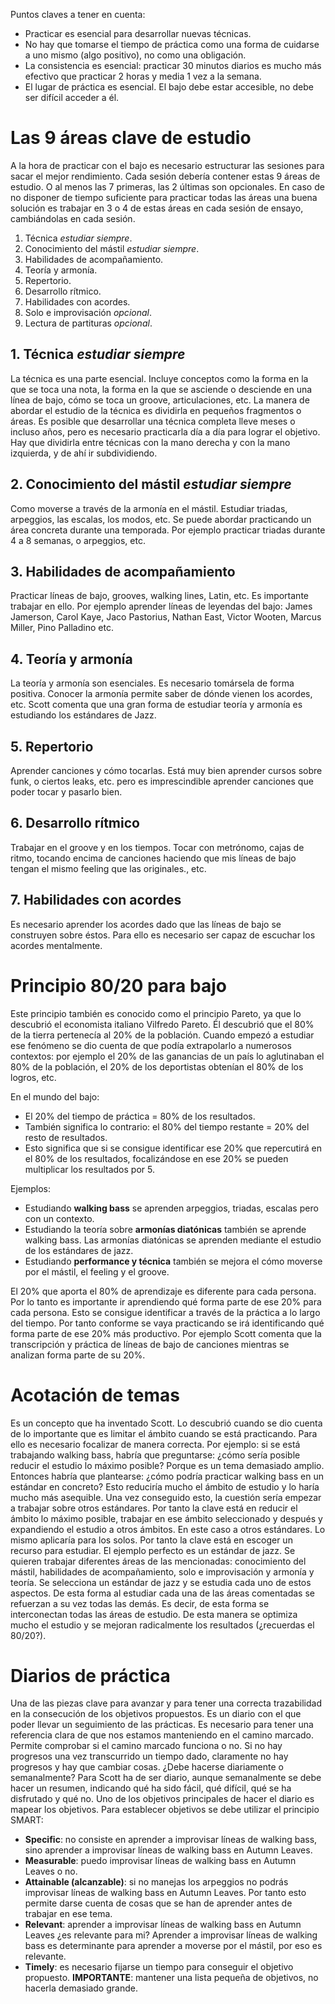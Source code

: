 Puntos claves a tener en cuenta:
- Practicar es esencial para desarrollar nuevas técnicas.
- No hay que tomarse el tiempo de práctica como una forma de cuidarse a uno mismo (algo positivo), no como una obligación.
- La consistencia es esencial: practicar 30 minutos diarios es mucho más efectivo que practicar 2 horas y media 1 vez a la semana.
- El lugar de práctica es esencial. El bajo debe estar accesible, no debe ser difícil acceder a él.

# Las 9 áreas clave de estudio
A la hora de practicar con el bajo es necesario estructurar las sesiones para sacar el mejor rendimiento. Cada sesión debería contener estas 9 áreas de estudio. O al menos las 7 primeras, las 2 últimas son opcionales.
En caso de no disponer de tiempo suficiente para practicar todas las áreas una buena solución es trabajar en 3 o 4 de estas áreas en cada sesión de ensayo, cambiándolas en cada sesión.
1. Técnica *estudiar siempre*.
2. Conocimiento del mástil *estudiar siempre*.
3. Habilidades de acompañamiento.
4. Teoría y armonía.
5. Repertorio.
6. Desarrollo rítmico.
7. Habilidades con acordes.
8. Solo e improvisación *opcional*.
9. Lectura de partituras *opcional*.
## 1. Técnica *estudiar siempre*
La técnica es una parte esencial. Incluye conceptos como la forma en la que se toca una nota, la forma en la que se asciende o desciende en una línea de bajo, cómo se toca un groove, articulaciones, etc. La manera de abordar el estudio de la técnica es dividirla en pequeños fragmentos o áreas. Es posible que desarrollar una técnica completa lleve meses o incluso años, pero es necesario practicarla día a día para lograr el objetivo. Hay que dividirla entre técnicas con la mano derecha y con la mano izquierda, y de ahí ir subdividiendo.
## 2. Conocimiento del mástil *estudiar siempre*
Como moverse a través de la armonía en el mástil. Estudiar triadas, arpeggios, las escalas, los modos, etc.
Se puede abordar practicando un área concreta durante una temporada. Por ejemplo practicar triadas durante 4 a 8 semanas, o arpeggios, etc.
## 3. Habilidades de acompañamiento
Practicar líneas de bajo, grooves, walking lines, Latin, etc.
Es importante trabajar en ello. Por ejemplo aprender líneas de leyendas del bajo: James Jamerson, Carol Kaye, Jaco Pastorius, Nathan East, Victor Wooten, Marcus Miller, Pino Palladino etc.
## 4. Teoría y armonía
La teoría y armonía son esenciales. Es necesario tomársela de forma positiva. Conocer la armonía permite saber de dónde vienen los acordes, etc.
Scott comenta que una gran forma de estudiar teoría y armonía es estudiando los estándares de Jazz.
## 5. Repertorio
Aprender canciones y cómo tocarlas. Está muy bien aprender cursos sobre funk, o ciertos leaks, etc. pero es imprescindible aprender canciones que poder tocar y pasarlo bien.
## 6. Desarrollo rítmico
Trabajar en el groove y en los tiempos. Tocar con metrónomo, cajas de ritmo, tocando encima de canciones haciendo que mis líneas de bajo tengan el mismo feeling que las originales., etc.
## 7. Habilidades con acordes
Es necesario aprender los acordes dado que las líneas de bajo se construyen sobre éstos. Para ello es necesario ser capaz de escuchar los acordes mentalmente. 
# Principio 80/20 para bajo
Este principio también es conocido como el principio Pareto, ya que lo descubrió el economista italiano Vilfredo Pareto. Él descubrió que el 80% de la tierra pertenecía al 20% de la población. Cuando empezó a estudiar ese fenómeno se dio cuenta de que podía extrapolarlo a numerosos contextos: por ejemplo el 20% de las ganancias de un país lo aglutinaban el 80% de la población, el 20% de los deportistas obtenían el 80% de los logros, etc.

En el mundo del bajo:
- El 20% del tiempo de práctica = 80% de los resultados.
- También significa lo contrario: el 80% del tiempo restante = 20% del resto de resultados.
- Esto significa que si se consigue identificar ese 20% que repercutirá en el 80% de los resultados, focalizándose en ese 20% se pueden multiplicar los resultados por 5.

Ejemplos:
- Estudiando **walking bass** se aprenden arpeggios, triadas, escalas pero con un contexto.
- Estudiando la teoría sobre  **armonías diatónicas** también se aprende walking bass. Las armonías diatónicas se aprenden mediante el estudio de los estándares de jazz.
- Estudiando **performance y técnica** también se mejora el cómo moverse por el mástil, el feeling y el groove.

El 20% que aporta el 80% de aprendizaje es diferente para cada persona. Por lo tanto es importante ir aprendiendo qué forma parte de ese 20% para cada persona. Esto se consigue identificar a través de la práctica a lo largo del tiempo. Por tanto conforme se vaya practicando se irá identificando qué forma parte de ese 20% más productivo.
Por ejemplo Scott comenta que la transcripción y práctica de líneas de bajo de canciones mientras se analizan forma parte de su 20%.
# Acotación de temas
Es un concepto que ha inventado Scott. Lo descubrió cuando se dio cuenta de lo importante que es limitar el ámbito cuando se está practicando. Para ello es necesario focalizar de manera correcta.
Por ejemplo: si se está trabajando walking bass, habría que preguntarse: ¿cómo sería posible reducir el estudio lo máximo posible? Porque es un tema demasiado amplio. Entonces habría que plantearse: ¿cómo podría practicar walking bass en un estándar en concreto? Esto reduciría mucho el ámbito de estudio y lo haría mucho más asequible. Una vez conseguido esto, la cuestión sería empezar a trabajar sobre otros estándares. 
Por tanto la clave está en reducir el ámbito lo máximo posible, trabajar en ese ámbito seleccionado y después y expandiendo el estudio a otros ámbitos. En este caso a otros estándares.
Lo mismo aplicaría para los solos.
Por tanto la clave está en escoger un recurso para estudiar. El ejemplo perfecto es un estándar de jazz. Se quieren trabajar diferentes áreas de las mencionadas: conocimiento del mástil, habilidades de acompañamiento, solo e improvisación y armonía y teoría. Se selecciona un estándar de jazz y se estudia cada uno de estos aspectos. De esta forma al estudiar cada una de las áreas comentadas se refuerzan a su vez todas las demás. Es decir, de esta forma se interconectan todas las áreas de estudio. De esta manera se optimiza mucho el estudio y se mejoran radicalmente los resultados (¿recuerdas el 80/20?).
# Diarios de práctica
Una de las piezas clave para avanzar y para tener una correcta trazabilidad en la consecución de los objetivos propuestos.
Es un diario con el que poder llevar un seguimiento de las prácticas. Es necesario para tener una referencia clara de que nos estamos manteniendo en el camino marcado. Permite comprobar si el camino marcado funciona o no. Si no hay progresos una vez transcurrido un tiempo dado, claramente no hay progresos y hay que cambiar cosas.
¿Debe hacerse diariamente o semanalmente? Para Scott ha de ser diario, aunque semanalmente se debe hacer un resumen, indicando qué ha sido fácil, qué difícil, qué se ha disfrutado y qué no.
Uno de los objetivos principales de hacer el diario es mapear los objetivos.
Para establecer objetivos se debe utilizar el principio SMART:
- **Specific**: no consiste en aprender a improvisar líneas de walking bass, sino aprender a improvisar líneas de  walking bass en Autumn Leaves.
- **Measurable**: puedo improvisar líneas de walking bass en Autumn Leaves o no.
- **Attainable (alcanzable)**: si no manejas los arpeggios no podrás improvisar líneas de walking bass en Autumn Leaves. Por tanto esto permite darse cuenta de cosas que se han de aprender antes de trabajar en ese tema.
- **Relevant**: aprender a improvisar líneas de walking bass en Autumn Leaves ¿es relevante para mi? Aprender a improvisar líneas de walking bass es determinante para aprender a moverse por el mástil, por eso es relevante.
- **Timely**: es necesario fijarse un tiempo para conseguir el objetivo propuesto.
**IMPORTANTE**: mantener una lista pequeña de objetivos, no hacerla demasiado grande.